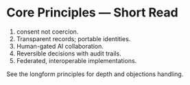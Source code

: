 <!-- status: stub; target: 150+ words -->
<!-- status: stub; target: 150+ words -->
<!-- status: stub; target: 150+ words -->
<!-- status: stub; target: 150+ words -->
# Core Principles — Short Read

1) consent not coercion.
2) Transparent records; portable identities.
3) Human-gated AI collaboration.
4) Reversible decisions with audit trails.
5) Federated, interoperable implementations.

See the longform principles for depth and objections handling.





